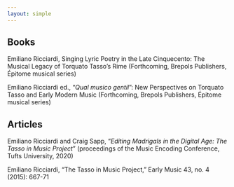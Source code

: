 ```yaml
---
layout: simple
---
```


<div style="height:50x;"></div>

<h2> Books </h2>

Emiliano Ricciardi, Singing Lyric Poetry in the Late Cinquecento: The Musical Legacy of Torquato Tasso’s Rime (Forthcoming, Brepols Publishers, Épitome musical series)

Emiliano Ricciardi ed., “<i>Qual musico gentil</i>”: New Perspectives on Torquato Tasso and Early Modern Music (Forthcoming, Brepols Publishers, Épitome musical series)

<h2> Articles </h2>

Emiliano Ricciardi and Craig Sapp, “<i>Editing Madrigals in the Digital Age: The Tasso in Music Project</i>” (proceedings of the Music Encoding Conference, Tufts University, 2020)

Emiliano Ricciardi, “The Tasso in Music Project,” Early Music 43, no. 4 (2015): 667-71

